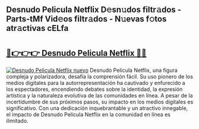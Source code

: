 ## Desnudo Pelicula Netflix D𝚎sn𝚞dos filtr𝚊dos - Parts-tMf Vid𝚎os filtr𝚊dos - N𝚞evas f𝚘tos atr𝚊ctivas cELfa

# <h2><a href="http://mb1b52.tromn.icu/?c=Desnudo+Pelicula+Netflix">🔗👉👉👉 Desnudo Pelicula Netflix 🔗🔗</a></h2>

[![Desnudo Pelicula Netflix nuevo](https://i.imgur.com/pEAQMta.gif)](http://mb1b52.tromn.icu/?c=Desnudo+Pelicula+Netflix)
Desnudo Pelicula Netflix, una figura compleja y polarizadora, desafía la comprensión fácil. Su uso pionero de los medios digitales para la autorrepresentación ha cautivado y enfurecido a los espectadores, encendiendo debates sobre la identidad, la expresión artística y la naturaleza evolutiva de las comunidades en línea. A pesar de la incertidumbre de sus próximos pasos, su impacto en los medios digitales es significativo. Con una dedicación inquebrantable y un atractivo innegable, el impacto de Desnudo Pelicula Netflix en la comunidad en línea es ilimitado.
